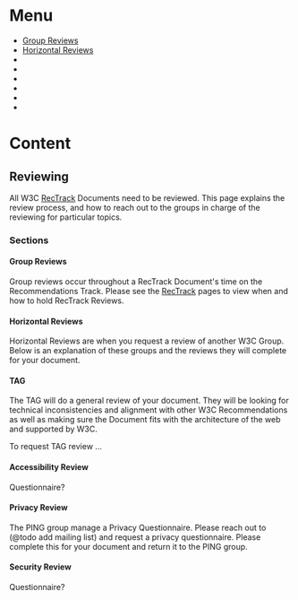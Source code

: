 # Menu
* [Group Reviews](#)
* [Horizontal Reviews](#)
* [](#)
* [](#)
* [](#)
* [](#)
* [](#)
* [](#)

# Content
## Reviewing
All W3C [RecTrack](https://github.com/nrooney/Guide/blob/master/mock/rectrack/index.md) Documents need to be reviewed. This page explains the review process, and how to reach out to the groups in charge of the reviewing for particular topics.

### Sections
#### Group Reviews
Group reviews occur throughout a RecTrack Document's time on the Recommendations Track. Please see the [RecTrack](https://github.com/nrooney/Guide/blob/master/mock/rectrack/index.md) pages to view when and how to hold RecTrack Reviews.

#### Horizontal Reviews
Horizontal Reviews are when you request a review of another W3C Group. Below is an explanation of these groups and the reviews they will complete for your document.

#### TAG
The TAG will do a general review of your document. They will be looking for technical inconsistencies and alignment with other W3C Recommendations as well as making sure the Document fits with the architecture of the web and supported by W3C.

To request TAG review ...

#### Accessibility Review
Questionnaire?

#### Privacy Review
The PING group manage a Privacy Questionnaire. Please reach out to (@todo add mailing list) and request a privacy questionnaire. Please complete this for your document and return it to the PING group.

#### Security Review
Questionnaire?
